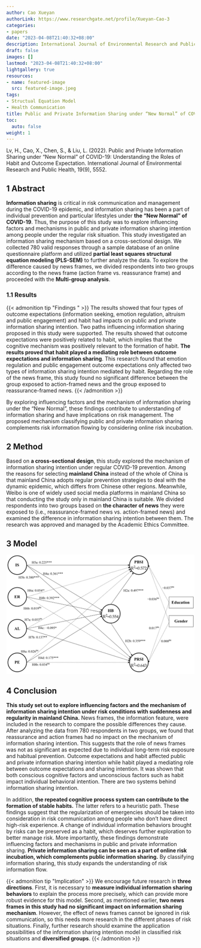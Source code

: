 ```yaml
---
author: Cao Xueyan
authorLink: https://www.researchgate.net/profile/Xueyan-Cao-3
categories:
- papers
date: "2023-04-08T21:40:32+08:00"
description: International Journal of Environmental Research and Public Health
draft: false
images: []
lastmod: "2023-04-08T21:40:32+08:00"
lightgallery: true
resources:
- name: featured-image
  src: featured-image.jpeg
tags:
- Structual Equation Model
- Health Communication
title: Public and Private Information Sharing under “New Normal” of COVID-19
toc:
  auto: false
weight: 1
---
```


Lv, H., Cao, X., Chen, S., & Liu, L. (2022). Public and Private Information Sharing under “New Normal” of COVID-19: Understanding the Roles of Habit and Outcome Expectation. International Journal of Environmental Research and Public Health, 19(9), 5552.

<!--more-->

## 1 Abstract

**Information sharing** is critical in risk communication and management during the COVID-19 epidemic, and information sharing has been a part of individual prevention and particular lifestyles under **the “New Normal” of COVID-19**. Thus, the purpose of this study was to explore influencing factors and mechanisms in public and private information sharing intention among people under the regular risk situation. This study investigated an information sharing mechanism based on a cross-sectional design. We collected 780 valid responses through a sample database of an online questionnaire platform and utilized **partial least squares structural equation modeling (PLS-SEM)** to further analyze the data. To explore the difference caused by news frames, we divided respondents into two groups according to the news frame (action frame vs. reassurance frame) and proceeded with the **Multi-group analysis**. 

### 1.1 Results 

{{< admonition tip "Findings " >}}
The results showed that four types of outcome expectations (information seeking, emotion regulation, altruism and public engagement) and habit had impacts on public and private information sharing intention. Two paths influencing information sharing proposed in this study were supported. The results showed that outcome expectations were positively related to habit, which implies that the cognitive mechanism was positively relevant to the formation of habit. **The results proved that habit played a mediating role between outcome expectations and information sharing**. This research found that emotion regulation and public engagement outcome expectations only affected two types of information sharing intention mediated by habit. Regarding the role of the news frame, this study found no significant difference between the group exposed to action-framed news and the group exposed to reassurance-framed news. 
{{< /admonition >}}

By exploring influencing factors and the mechanism of information sharing under the “New Normal”, these findings contribute to understanding of information sharing and have implications on risk management. The proposed mechanism classifying public and private information sharing complements risk information flowing by considering online risk incubation.

## 2 Method

Based on **a cross-sectional design**, this study explored the mechanism of information sharing intention under regular COVID-19 prevention. Among the reasons for selecting **mainland China** instead of the whole of China is that mainland China adopts regular prevention strategies to deal with the dynamic epidemic, which differs from Chinese other regions. Meanwhile, Weibo is one of widely used social media platforms in mainland China so that conducting the study only in mainland China is suitable. We divided respondents into two groups based on **the character of news** they were exposed to (i.e., reassurance-framed news vs. action-framed news) and examined the difference in information sharing intention between them. The research was approved and managed by the Academic Ethics Committee.

## 3 Model

![ Results of the structural model analysis](basic-configuration-preview.zh-cn.png " Results of the structural model analysis")

## 4 Conclusion

**This study set out to explore influencing factors and the mechanism of information sharing intention under risk conditions with suddenness and regularity in mainland China.** News frames, the information feature, were included in the research to compare the possible differences they cause. After analyzing the data from 780 respondents in two groups, we found that reassurance and action frames had no impact on the mechanism of information sharing intention. This suggests that the role of news frames was not as significant as expected due to individual long-term risk exposure and habitual prevention. Outcome expectations and habit affected public and private information sharing intention while habit played a mediating role between outcome expectations and sharing intention. It was shown that both conscious cognitive factors and unconscious factors such as habit impact individual behavioral intention. There are two systems behind information sharing intention. 

In addition, **the repeated cognitive process system can contribute to the formation of stable habits.** The latter refers to a heuristic path. These findings suggest that the regularization of emergencies should be taken into consideration in risk communication among people who don’t have direct high-risk experience. A change of individual information behaviors brought by risks can be preserved as a habit, which deserves further exploration to better manage risk. More importantly, these findings demonstrate influencing factors and mechanisms in public and private information sharing. **Private information sharing can be seen as a part of online risk incubation, which complements public information sharing.** By classifying information sharing, this study expands the understanding of risk information flow.

{{< admonition tip "Implication" >}}
We encourage future research in **three directions**. 
First, it is necessary to **measure individual information sharing behaviors** to explain the process more precisely, which can provide more robust evidence for this model. 
Second, as mentioned earlier, **two news frames in this study had no significant impact on information sharing mechanism**. However, the effect of news frames cannot be ignored in risk communication, so this needs more research in the different phases of risk situations. 
Finally, further research should examine the application possibilities of the information sharing intention model in classified risk situations and **diversified groups**.
{{< /admonition >}}